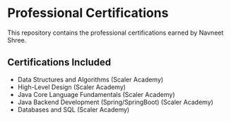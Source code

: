 # Professional Certifications
This repository contains the professional certifications earned by Navneet Shree.

## Certifications Included
- Data Structures and Algorithms (Scaler Academy)
- High-Level Design (Scaler Academy)
- Java Core Language Fundamentals (Scaler Academy)
- Java Backend Development (Spring/SpringBoot) (Scaler Academy)
- Databases and SQL (Scaler Academy)
